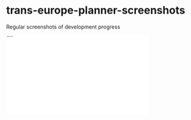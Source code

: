 # trans-europe-planner-screenshots
Regular screenshots of development progress

![progress.gif](screenshots/progress.gif)